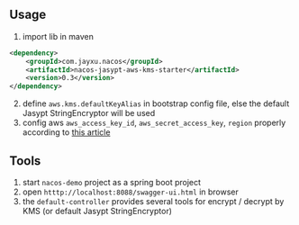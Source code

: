 ## Usage
1. import lib in maven
```xml
<dependency>
    <groupId>com.jayxu.nacos</groupId>
    <artifactId>nacos-jasypt-aws-kms-starter</artifactId>
    <version>0.3</version>
</dependency>
```
2. define `aws.kms.defaultKeyAlias` in bootstrap config file, else the default Jasypt StringEncryptor will be used
3. config aws `aws_access_key_id`, `aws_secret_access_key`, `region` properly according to [this article](https://docs.aws.amazon.com/sdk-for-java/latest/developer-guide/ec2-iam-roles.html)

## Tools
1. start `nacos-demo` project as a spring boot project
2. open `htttp://localhost:8088/swagger-ui.html` in browser
3. the `default-controller` provides several tools for encrypt / decrypt by KMS (or default Jasypt StringEncryptor)